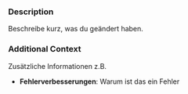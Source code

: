 ### Description
Beschreibe kurz, was du geändert haben.

### Additional Context
Zusätzliche Informationen z.B.
* **Fehlerverbesserungen**: Warum ist das ein Fehler
